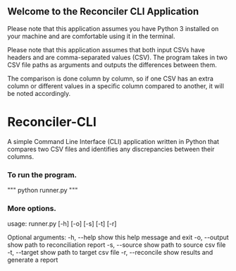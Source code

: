 ## Welcome to the Reconciler CLI Application
Please note that this application assumes you have Python 3 installed on your machine and are comfortable using it in the terminal.

Please note that this application assumes that both input CSVs have headers and are comma-separated values (CSV).
The program takes in two CSV file paths as arguments and outputs the differences between them. 

The comparison is done column by column, so if one CSV has an extra column or different values in a specific column compared to another, it will be
noted accordingly.

# Reconciler-CLI
A simple Command Line Interface (CLI) application written in Python that compares two CSV files and identifies any discrepancies between their columns.

### To run the program.
""" 
    python runner.py 
"""

### More options.
usage: runner.py [-h] [-o] [-s] [-t] [-r] 
 
Optional arguments: 
-h, --help       show this help message and exit 
-o, --output     show path to reconciliation report 
-s, --source     show path to source csv file 
-t, --target     show path to target csv file 
-r, --reconcile  show results and generate a report 